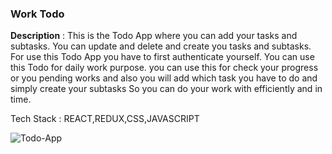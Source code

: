 ### Work Todo

<b>Description</b> : This is the Todo App where you can add your tasks and subtasks. You can update and delete and create you tasks and subtasks. For use this Todo App you have to first authenticate yourself. You can use this Todo for daily work purpose. you can use this for check your progress or you pending works and also you will add which task you have to do and simply create your subtasks So you can do your work with efficiently and in time.

Tech Stack : REACT,REDUX,CSS,JAVASCRIPT 



![Todo-App](https://user-images.githubusercontent.com/101567054/192027140-0dea7dc5-8c66-46f7-8e30-94967704fdb5.png)

